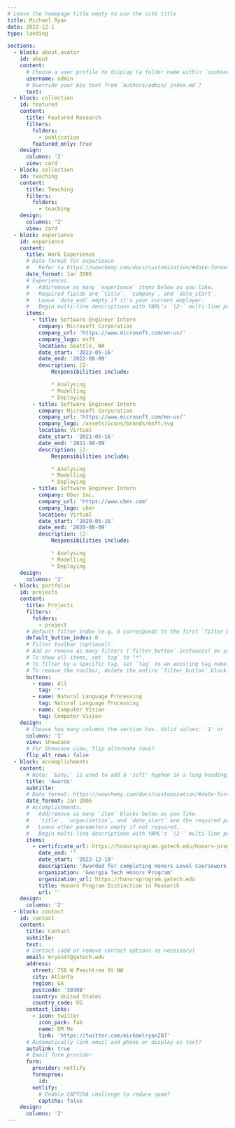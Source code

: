 ```yaml
---
# Leave the homepage title empty to use the site title
title: Michael Ryan
date: 2022-12-1
type: landing

sections:
  - block: about.avatar
    id: about
    content:
      # Choose a user profile to display (a folder name within `content/authors/`)
      username: admin
      # Override your bio text from `authors/admin/_index.md`?
      text:
  - block: collection
    id: featured
    content:
      title: Featured Research
      filters:
        folders:
          - publication
        featured_only: true
    design:
      columns: '2'
      view: card
  - block: collection
    id: teaching
    content:
      title: Teaching
      filters:
        folders:
          - teaching
    design:
      columns: '2'
      view: card
  - block: experience
    id: experience
    content:
      title: Work Experience
      # Date format for experience
      #   Refer to https://wowchemy.com/docs/customization/#date-format
      date_format: Jan 2006
      # Experiences.
      #   Add/remove as many `experience` items below as you like.
      #   Required fields are `title`, `company`, and `date_start`.
      #   Leave `date_end` empty if it's your current employer.
      #   Begin multi-line descriptions with YAML's `|2-` multi-line prefix.
      items:
        - title: Software Engineer Intern
          company: Microsoft Corporation
          company_url: 'https://www.microsoft.com/en-us/'
          company_logo: msft
          location: Seattle, WA
          date_start: '2022-05-16'
          date_end: '2022-08-09'
          description: |2-
              Responsibilities include:

              * Analysing
              * Modelling
              * Deploying
        - title: Software Engineer Intern
          company: Microsoft Corporation
          company_url: 'https://www.microsoft.com/en-us/'
          company_logo: /assets/icons/brands/msft.svg
          location: Virtual
          date_start: '2021-05-16'
          date_end: '2021-08-09'
          description: |2-
              Responsibilities include:

              * Analysing
              * Modelling
              * Deploying
        - title: Software Engineer Intern
          company: Uber Inc.
          company_url: 'https://www.uber.com'
          company_logo: uber
          location: Virtual
          date_start: '2020-05-16'
          date_end: '2020-08-09'
          description: |2-
              Responsibilities include:

              * Analysing
              * Modelling
              * Deploying
    design:
      columns: '2'
  - block: portfolio
    id: projects
    content:
      title: Projects
      filters:
        folders:
          - project
      # Default filter index (e.g. 0 corresponds to the first `filter_button` instance below).
      default_button_index: 0
      # Filter toolbar (optional).
      # Add or remove as many filters (`filter_button` instances) as you like.
      # To show all items, set `tag` to "*".
      # To filter by a specific tag, set `tag` to an existing tag name.
      # To remove the toolbar, delete the entire `filter_button` block.
      buttons:
        - name: All
          tag: '*'
        - name: Natural Language Processing
          tag: Natural Language Processing
        - name: Computer Vision
          tag: Computer Vision
    design:
      # Choose how many columns the section has. Valid values: '1' or '2'.
      columns: '1'
      view: showcase
      # For Showcase view, flip alternate rows?
      flip_alt_rows: false
  - block: accomplishments
    content:
      # Note: `&shy;` is used to add a 'soft' hyphen in a long heading.
      title: 'Awards'
      subtitle:
      # Date format: https://wowchemy.com/docs/customization/#date-format
      date_format: Jan 2006
      # Accomplishments.
      #   Add/remove as many `item` blocks below as you like.
      #   `title`, `organization`, and `date_start` are the required parameters.
      #   Leave other parameters empty if not required.
      #   Begin multi-line descriptions with YAML's `|2-` multi-line prefix.
      items:
        - certificate_url: https://honorsprogram.gatech.edu/honors-program-pathways/research
          date_end: ''
          date_start: '2022-12-19'
          description: 'Awarded for completing Honors Level Coursework and Approved Research as an undergraduate at Georgia Tech'
          organization: 'Georgia Tech Honors Program'
          organization_url: https://honorsprogram.gatech.edu
          title: Honors Program Distinction in Research
          url: ''
    design:
      columns: '2'
  - block: contact
    id: contact
    content:
      title: Contact
      subtitle:
      text: 
      # Contact (add or remove contact options as necessary)
      email: mryan47@gatech.edu
      address:
        street: 756 W Peachtree St NW
        city: Atlanta
        region: GA
        postcode: '30308'
        country: United States
        country_code: US
      contact_links:
        - icon: twitter
          icon_pack: fab
          name: DM Me
          link: 'https://twitter.com/michaelryan207'
      # Automatically link email and phone or display as text?
      autolink: true
      # Email form provider
      form:
        provider: netlify
        formspree:
          id:
        netlify:
          # Enable CAPTCHA challenge to reduce spam?
          captcha: false
    design:
      columns: '2'
---
```

